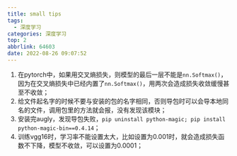```yaml
---
title: small tips
tags:
  - 深度学习
categories: 深度学习
top: 2
abbrlink: 64603
date: 2022-08-26 09:07:52
---
```


1. 在pytorch中，如果用交叉熵损失，则模型的最后一层不能是`nn.Softmax()`，因为在交叉熵损失中已经内置了`nn.Softmax()`，用两次会造成损失收敛缓慢甚至不收敛；
1. 给文件起名字的时候不要与安装的包的名字相同，否则导包时可以会导本地同名的文件，调用包里的方法就会报，没有发现该模块；
1. 安装完augly，发现导包失败，`pip uninstall python-magic; pip install python-magic-bin==0.4.14`；
1. 训练vgg16时，学习率不能设置太大，比如设置为0.001时，就会造成损失函数不下降，模型不收敛，可以设置为0.0001；
